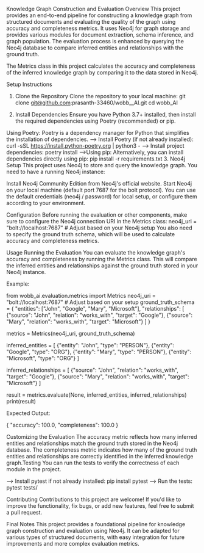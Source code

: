 Knowledge Graph Construction and Evaluation
Overview
This project provides an end-to-end pipeline for constructing a knowledge graph from structured documents and evaluating the quality of the graph using accuracy and completeness metrics. It uses Neo4j for graph storage and provides various modules for document extraction, schema inference, and graph population. The evaluation process is enhanced by querying the Neo4j database to compare inferred entities and relationships with the ground truth.

The Metrics class in this project calculates the accuracy and completeness of the inferred knowledge graph by comparing it to the data stored in Neo4j.

Setup Instructions

1. Clone the Repository
Clone the repository to your local machine:
git clone <git@github.com>:prasanth-33460/wobb__AI.git
cd wobb_AI

2. Install Dependencies
Ensure you have Python 3.7+ installed, then install the required dependencies using Poetry (recommended) or pip.

Using Poetry:
Poetry is a dependency manager for Python that simplifies the installation of dependencies.
--> Install Poetry (if not already installed):
curl -sSL <https://install.python-poetry.org> | python3 -
--> Install project dependencies:
poetry install
-->Using pip:
Alternatively, you can install dependencies directly using pip:
pip install -r requirements.txt
3. Neo4j Setup
This project uses Neo4j to store and query the knowledge graph. You need to have a running Neo4j instance:

Install Neo4j Community Edition from Neo4j's official website.
Start Neo4j on your local machine (default port 7687 for the bolt protocol).
You can use the default credentials (neo4j / password) for local setup, or configure them according to your environment.

Configuration
Before running the evaluation or other components, make sure to configure the Neo4j connection URI in the Metrics class:
neo4j_uri = "bolt://localhost:7687"  # Adjust based on your Neo4j setup
You also need to specify the ground truth schema, which will be used to calculate accuracy and completeness metrics.

Usage
Running the Evaluation
You can evaluate the knowledge graph's accuracy and completeness by running the Metrics class. This will compare the inferred entities and relationships against the ground truth stored in your Neo4j instance.

Example:

from wobb_ai.evaluation.metrics import Metrics
neo4j_uri = "bolt://localhost:7687"  # Adjust based on your setup
ground_truth_schema = {
    "entities": ["John", "Google", "Mary", "Microsoft"],
    "relationships": [
        {"source": "John", "relation": "works_with", "target": "Google"},
        {"source": "Mary", "relation": "works_with", "target": "Microsoft"}
    ]
}

metrics = Metrics(neo4j_uri, ground_truth_schema)

inferred_entities = [
    {"entity": "John", "type": "PERSON"},
    {"entity": "Google", "type": "ORG"},
    {"entity": "Mary", "type": "PERSON"},
    {"entity": "Microsoft", "type": "ORG"}
]

inferred_relationships = [
    {"source": "John", "relation": "works_with", "target": "Google"},
    {"source": "Mary", "relation": "works_with", "target": "Microsoft"}
]

result = metrics.evaluate(None, inferred_entities, inferred_relationships)
print(result)

Expected Output:

{
    "accuracy": 100.0,
    "completeness": 100.0
}

Customizing the Evaluation
The accuracy metric reflects how many inferred entities and relationships match the ground truth stored in the Neo4j database.
The completeness metric indicates how many of the ground truth entities and relationships are correctly identified in the inferred knowledge graph.Testing
You can run the tests to verify the correctness of each module in the project.

--> Install pytest if not already installed:
            pip install pytest
--> Run the tests:
            pytest tests/

Contributing
Contributions to this project are welcome! If you'd like to improve the functionality, fix bugs, or add new features, feel free to submit a pull request.

Final Notes
This project provides a foundational pipeline for knowledge graph construction and evaluation using Neo4j. It can be adapted for various types of structured documents, with easy integration for future improvements and more complex evaluation metrics.
